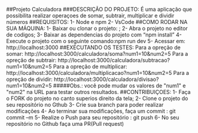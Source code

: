 ##Projeto Calculadora
###DESCRIÇÃO DO PROJETO:
É uma aplicação que possibilita realizar operaçoes de somar, subtrair, multiplicar e dividir números
##REQUISITOS:
1-	Node e npm
2-	VsCode
##COMO RODAR NA SUA MÁQUINA:
1-	Baixar ou clonar o projeto:  ;
2-	Abra o projeto no editor de codigos;
3-	Baixar as dependencias do projeto com “npm install”
4-	Execute o projeto com o seguinte comando:npm run dev
5-	Acessar em: http://localhost:3000
##EXECUTANDO OS TESTES:
Para a opreção de somar: 
http://localhost:3000/calculadora/soma?num1=10&num2=5
Para a opreção de subtrair: 
http://localhost:3000/calculadora/subtracao?num1=10&num2=5
Para a opreção de multiplicar: 
http://localhost:3000/calculadora/multiplicacao?num1=10&num2=5
Para a opreção de dividir: 
http://localhost:3000/calculadora/divisao?num1=10&num2=5
#####Obs.: você pode mudar os valores de "num1" e "num2" na URL para testar outros resultados.
##CONTRIBUIÇOES:
1-	Faça o FORK do projeto no canto superios direito da tela; 
2-	Clone o projeto do seu repositório no Gthub
3-	Crie sua branch para poder realizar modificações
4-	Ao terminar sua modificações, faça um commit : git commit –m 
5-	Realize o Push para seu repositório : git push
6-	No seu repositório no Github faça uma PR(Pull request)
